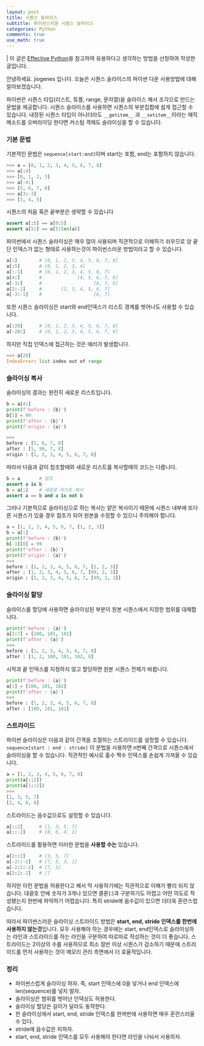 ```yaml
---
layout: post
title: 시퀀스 슬라이스
subtitle: 파이썬스러운 시퀀스 슬라이스
categories: Python
comments: true
use_math: true
---
```


| 이 글은 [Effective Python](https://effectivepython.com/)을 참고하여 유용하다고 생각하는 방법을 선정하여 작성한 글입니다.

안녕하세요. jiogenes 입니다. 오늘은 시퀀스 슬라이스의 파이썬 다운 사용방법에 대해 알아보겠습니다.

파이썬은 시퀀스 타입(리스트, 튜플, range, 문자열)을 슬라이스 해서 조각으로 만드는 문법을 제공합니다. 시퀀스 슬라이스를 사용하면 시퀀스의 부분집합에 쉽게 접근할 수 있습니다. 내장된 시퀀스 타입이 아니더라도 `__getitem__` 과 `__setitem__`이라는 매직 메소드를 오버라이딩 한다면 커스텀 객체도 슬라이싱을 할 수 있습니다.

### 기본 문법

기본적인 문법은 `sequence[start:end]`이며 start는 포함, end는 포함하지 않습니다.

```python
>>> a = [0, 1, 2, 3, 4, 5, 6, 7, 8]
>>> a[:4]
>>> [0, 1, 2, 3]
>>> a[-4:]
>>> [5, 6, 7, 8]
>>> a[3:-3]
>>> [3, 4, 5]
```

시퀀스의 처음 혹은 끝부분은 생략할 수 있습니다

```python
assert a[:5] == a[0:5]
assert a[5:] == a[5:len(a)]
```

파이썬에서 시퀀스 슬라이싱은 매우 많이 사용되며 직관적으로 이해하기 쉬우므로 양 끝단 인덱스가 없는 형태로 사용하는것이 파이썬스러운 방법이라고 할 수 있습니다.

```python
a[:]        # [0, 1, 2, 3, 4, 5, 6, 7, 8]
a[:5]       # [0, 1, 2, 3, 4]
a[:-1]      # [0, 1, 2, 3, 4, 5, 6, 7]
a[4:]       #             [4, 5, 6, 7, 8]
a[-3:]      #                   [6, 7, 8]
a[2:-1]     #       [2, 3, 4, 5, 6, 7]
a[-3:-1]    #                   [6, 7]
```

또한 시퀀스 슬라이싱은 start와 end인덱스가 리스트 경계를 벗어나도 사용할 수 있습니다.

```python
a[:20]      # [0, 1, 2, 3, 4, 5, 6, 7, 8]
a[-20:]     # [0, 1, 2, 3, 4, 5, 6, 7, 8]
```

하지만 직접 인덱스에 접근하는 것은 에러가 발생합니다.

```python
>>> a[20]
IndexError: list index out of range
```

### 슬라이싱 복사

슬라이싱의 결과는 완전히 새로운 리스트입니다.

```python
b = a[4:]
print(f'before : {b}')
b[1] = 99
print(f'after : {b}')
print(f'origin : {a}')

>>>
before : [5, 6, 7, 8]
after : [5, 99, 7, 8]
origin : [1, 2, 3, 4, 5, 6, 7, 8]
```

따라서 다음과 같이 참조할때와 새로운 리스트를 복사할때의 코드는 다릅니다.

```python
b = a       # 참조
assert a is b
b = a[:]    # 새로운 리스트 복사
assert a == b and a is not b
```

그러나 기본적으로 슬라이싱으로 하는 복사는 얕은 복사이기 때문에 시퀀스 내부에 또다른 시퀀스가 있을 경우 참조가 되어 원본을 수정할 수 있으니 주의해야 합니다.

```python
a = [1, 2, 3, 4, 5, 6, 7, [1, 2, 3]]
b = a[:]
print(f'before : {b}')
b[-1][0] = 99
print(f'after : {b}')
print(f'origin : {a}')
>>>
before : [1, 2, 3, 4, 5, 6, 7, [1, 2, 3]]
after : [1, 2, 3, 4, 5, 6, 7, [99, 2, 3]]
origin : [1, 2, 3, 4, 5, 6, 7, [99, 2, 3]]
```

### 슬라이싱 할당

슬라이스를 할당에 사용하면 슬라이싱된 부분이 원본 시퀀스에서 지정한 범위를 대체합니다.

```python
print(f'before : {a}')
a[2:7] = [100, 101, 102]
print(f'after : {a}')
>>>
before : [1, 2, 3, 4, 5, 6, 7, 8]
after : [1, 2, 100, 101, 102, 8]
```

시작과 끝 인덱스를 지정하지 않고 할당하면 원본 시퀀스 전체가 바뀝니다.

```python
print(f'before : {a}')
a[:] = [100, 101, 102]
print(f'after : {a}')
>>>
before : [1, 2, 3, 4, 5, 6, 7, 8]
after : [100, 101, 102]
```

### 스트라이드

파이썬 슬라이싱은 다음과 같이 간격을 조절하는 스트라이드를 설정할 수 있습니다. ```sequence[start : end : stride]``` 이 문법을 사용하면 n번째 간격으로 시퀀스에서 슬라이싱을 할 수 있습니다. 직관적인 예시로 홀수 짝수 인덱스를 손쉽게 가져올 수 있습니다.

```python
a = [1, 2, 3, 4, 5, 6, 7, 8]
print(a[::2])
print(a[1::2])
>>>
[1, 3, 5, 7]
[2, 4, 6, 8]
```

스트라이드는 음수값으로도 설정할 수 있습니다.

```python
a[::2]      # [1, 3, 5, 7]
a[::-2]     # [8, 6, 4, 2]
```

스트라이드를 활용하면 이러한 문법을 **사용할 수는** 있습니다.

```python
a[2::2]     # [3, 5, 7]
a[-2::-2]   # [7, 5, 3, 1]
a[-2:2:-2]  # [7, 5]
a[2:2:-2]   # []
```

하지만 이런 문법을 허용한다고 해서 막 사용하기에는 직관적으로 이해가 빨리 되지 않습니다. 대괄호 안에 숫자가 3개나 있으면 콜론(\:)과 구분하기도 어렵고 어떤 의도로 작성됐는지 한번에 파악하기 어렵습니다. 특히 stride에 음수값이 있으면 더더욱 혼란스럽습니다.

따라서 파이썬스러운 슬라이싱 스트라이드 방법은 **start, end, stride 인덱스를 한번에 사용하지 않는것**입니다. 모두 사용해야 하는 경우에는 start, end인덱스로 슬라이싱하는 라인과 스트라이드를 하는 라인을 구분하여 따로따로 작성하는 것이 더 좋습니다. 스트라이드는 2이상의 수를 사용하므로 최소 절반 이상 시퀀스가 감소하기 때문에 스트라이드를 먼저 사용하는 것이 메모리 관리 측면에서 더 효율적입니다.

### 정리

- 파이썬스럽게 슬라이싱 하자. 즉, start 인덱스에 0을 넣거나 end 인덱스에 len(sequence)를 넣지 말자.
- 슬라이싱은 범위를 벗어난 인덱싱도 허용한다.
- 슬라이싱 할당은 길이가 달라도 동작한다.
- 한 슬라이싱에서 start, end, stride 인덱스를 한꺼번에 사용하면 매우 혼란스러울 수 있다.
- stride에 음수값은 피하자.
- start, end, stride 인덱스를 모두 사용해야 한다면 라인을 나눠서 사용하자.

